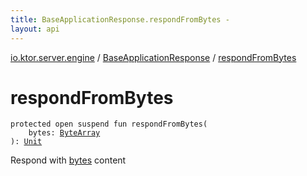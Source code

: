 ```yaml
---
title: BaseApplicationResponse.respondFromBytes - 
layout: api
---
```


<div class='api-docs-breadcrumbs'><a href="../index.html">io.ktor.server.engine</a> / <a href="index.html">BaseApplicationResponse</a> / <a href="./respond-from-bytes.html">respondFromBytes</a></div>

# respondFromBytes

<div class="signature"><code><span class="keyword">protected</span> <span class="keyword">open</span> <span class="keyword">suspend</span> <span class="keyword">fun </span><span class="identifier">respondFromBytes</span><span class="symbol">(</span><br/>&nbsp;&nbsp;&nbsp;&nbsp;<span class="parameterName" id="io.ktor.server.engine.BaseApplicationResponse$respondFromBytes(kotlin.ByteArray)/bytes">bytes</span><span class="symbol">:</span>&nbsp;<a href="https://kotlinlang.org/api/latest/jvm/stdlib/kotlin/-byte-array/index.html"><span class="identifier">ByteArray</span></a><br/><span class="symbol">)</span><span class="symbol">: </span><a href="https://kotlinlang.org/api/latest/jvm/stdlib/kotlin/-unit/index.html"><span class="identifier">Unit</span></a></code></div>

Respond with <a href="respond-from-bytes.html#io.ktor.server.engine.BaseApplicationResponse$respondFromBytes(kotlin.ByteArray)/bytes">bytes</a> content

